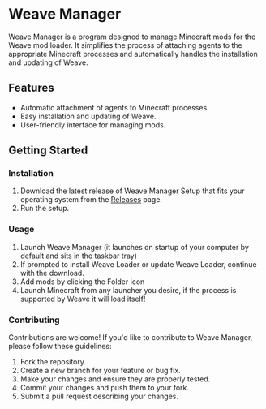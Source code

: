 # Weave Manager

Weave Manager is a program designed to manage Minecraft mods for the Weave mod loader. It simplifies the process of attaching agents to the appropriate Minecraft processes and automatically handles the installation and updating of Weave.

## Features

- Automatic attachment of agents to Minecraft processes.
- Easy installation and updating of Weave.
- User-friendly interface for managing mods.

## Getting Started

### Installation

1. Download the latest release of Weave Manager Setup that fits your operating system from the [Releases](https://github.com/your-username/weave-manager/releases) page.
2. Run the setup.

### Usage

1. Launch Weave Manager (it launches on startup of your computer by default and sits in the taskbar tray)
2. If prompted to install Weave Loader or update Weave Loader, continue with the download.
3. Add mods by clicking the Folder icon
4. Launch Minecraft from any launcher you desire, if the process is supported by Weave it will load itself!

### Contributing

Contributions are welcome! If you'd like to contribute to Weave Manager, please follow these guidelines:

1. Fork the repository.
2. Create a new branch for your feature or bug fix.
3. Make your changes and ensure they are properly tested.
4. Commit your changes and push them to your fork.
5. Submit a pull request describing your changes.
